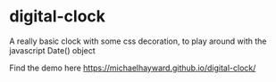 # digital-clock
A really basic clock with some css decoration, to play around with the javascript Date() object

Find the demo here https://michaelhayward.github.io/digital-clock/
